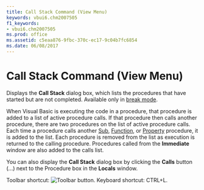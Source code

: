 ```yaml
---
title: Call Stack Command (View Menu)
keywords: vbui6.chm2007505
f1_keywords:
- vbui6.chm2007505
ms.prod: office
ms.assetid: c5eaa876-9fbc-370c-ec17-9c04b7fc6854
ms.date: 06/08/2017
---
```



# Call Stack Command (View Menu)

Displays the  **Call Stack** dialog box, which lists the procedures that have started but are not completed. Available only in [break mode](../../Glossary/vbe-glossary.md#break-mode).

When Visual Basic is executing the code in a procedure, that procedure is added to a list of active procedure calls. If that procedure then calls another procedure, there are two procedures on the list of active procedure calls. Each time a procedure calls another [Sub](../../Glossary/vbe-glossary.md#sub-procedure), [Function](../../Glossary/vbe-glossary.md#function-procedure), or [Property](../../Glossary/vbe-glossary.md#property-procedure) procedure, it is added to the list. Each procedure is removed from the list as execution is returned to the calling procedure. Procedures called from the **Immediate** window are also added to the calls list.

You can also display the  **Call Stack** dialog box by clicking the **Calls** button (...) next to the Procedure box in the **Locals** window.

Toolbar shortcut: 
![Toolbar button](../../../images/tbr_call_ZA01201683.gif). Keyboard shortcut: CTRL+L.

